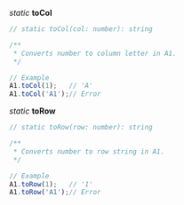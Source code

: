 *static* **toCol**
```js
// static toCol(col: number): string

/**
 * Converts number to column letter in A1.
 */

// Example
A1.toCol(1);   // 'A'
A1.toCol('A1');// Error
```

*static* **toRow**
```js
// static toRow(row: number): string

/**
 * Converts number to row string in A1.
 */

// Example
A1.toRow(1);   // '1'
A1.toRow('A1');// Error
```
